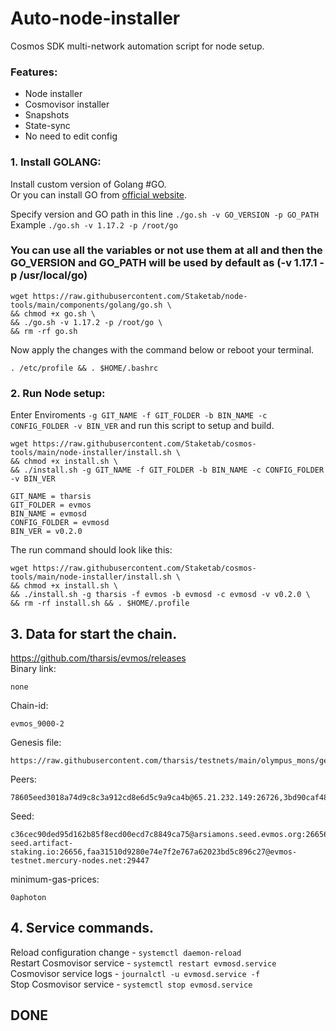 # Auto-node-installer
Cosmos SDK multi-network automation script for node setup.  
### Features:  
- Node installer
- Cosmovisor installer
- Snapshots
- State-sync
- No need to edit config

### 1. Install GOLANG:
Install custom version of Golang #GO.  
Or you can install GO from [official website](https://golang.org/doc/install).  

Specify version and GO path in this line `./go.sh -v GO_VERSION -p GO_PATH`  
Example `./go.sh -v 1.17.2 -p /root/go`  

### You can use all the variables or not use them at all and then the GO_VERSION and GO_PATH will be used by default as (-v 1.17.1 -p /usr/local/go)  

```
wget https://raw.githubusercontent.com/Staketab/node-tools/main/components/golang/go.sh \
&& chmod +x go.sh \
&& ./go.sh -v 1.17.2 -p /root/go \
&& rm -rf go.sh
```
Now apply the changes with the command below or reboot your terminal.  
```
. /etc/profile && . $HOME/.bashrc
```

### 2. Run Node setup:
Enter Enviroments `-g GIT_NAME -f GIT_FOLDER -b BIN_NAME -c CONFIG_FOLDER -v BIN_VER` and run this script to setup and build.  
```
wget https://raw.githubusercontent.com/Staketab/cosmos-tools/main/node-installer/install.sh \
&& chmod +x install.sh \
&& ./install.sh -g GIT_NAME -f GIT_FOLDER -b BIN_NAME -c CONFIG_FOLDER -v BIN_VER
```
`GIT_NAME = tharsis`  
`GIT_FOLDER = evmos`  
`BIN_NAME = evmosd`  
`CONFIG_FOLDER = evmosd`  
`BIN_VER = v0.2.0`

The run command should look like this:
```
wget https://raw.githubusercontent.com/Staketab/cosmos-tools/main/node-installer/install.sh \
&& chmod +x install.sh \
&& ./install.sh -g tharsis -f evmos -b evmosd -c evmosd -v v0.2.0 \
&& rm -rf install.sh && . $HOME/.profile
```

## 3. Data for start the chain. 
https://github.com/tharsis/evmos/releases  
Binary link:
```
none
```
Chain-id:
```
evmos_9000-2
```  
Genesis file:
```
https://raw.githubusercontent.com/tharsis/testnets/main/olympus_mons/genesis.json
```
Peers:
```
78605eed3018a74d9c8c3a912cd8e6d5c9a9ca4b@65.21.232.149:26726,3bd90caf48ddd2d6b290550ecccd63348fc51da0@95.217.107.96:26658,f8da50943569f160854ac21c9ffb46fb4ff7bc0d@144.217.252.197:26626,1c4c38243893889a17fd3e677999f896b2b18586@95.217.35.111:26666,0e4dec8dd2cb74277bae3a9e7f1816603e97ce60@161.97.178.48:26656,3e7b138c766dc6da32decca8665da1afb2b6bb88@207.244.249.17:26656,5502b008356087cb689211bb3c4285b7ce7f6571@95.217.154.12:26656,8227d17c3cf123108c69bf671295e5fb22d9beb3@161.97.115.68:26656,56de4d8fe7421f5a4fb6ba75b20d749be3eecf22@95.217.84.54:26656,06e3dfce2d729250e810bd5605ad7f05f3b1fc2c@75.119.155.119:26656,7cb1576a6ed3dbdc62bc30908ff7d7e910c5b08f@78.46.52.20:46656,5502b008356087cb689211bb3c4285b7ce7f6571@95.217.154.12:26656,5576b0160761fe81ccdf88e06031a01bc8643d51@195.201.108.97:24656,13e850d14610f966de38fc2f925f6dc35c7f4bf4@176.9.60.27:26656,38eb4984f89899a5d8d1f04a79b356f15681bb78@18.169.155.159:26656,59c4351009223b3652674bd5ee4324926a5a11aa@51.15.133.26:26656,3a5a9022c8aa2214a7af26ebbfac49b77e34e5c5@65.108.1.46:26656,6624238168de05893ca74c2b0270553189810aa7@95.216.100.80:26656
```
Seed:
```
c36cec90ded95d162b85f8ecd00ecd7c8849ca75@arsiamons.seed.evmos.org:26656,3787335176bbb91bf14a67724ebe0f0940ca5afb@evmos-seed.artifact-staking.io:26656,faa31510d9280e74e7f2e767a62023bd5c896c27@evmos-testnet.mercury-nodes.net:29447
```
minimum-gas-prices:
```
0aphoton
```

## 4. Service commands.
Reload configuration change - `systemctl daemon-reload`  
Restart Cosmovisor service - `systemctl restart evmosd.service`  
Cosmovisor service logs - `journalctl -u evmosd.service -f`  
Stop Cosmovisor service - `systemctl stop evmosd.service`  

## DONE
